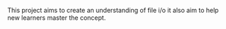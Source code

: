 This project aims to create an understanding of file i/o it also aim to help new learners master the concept.
